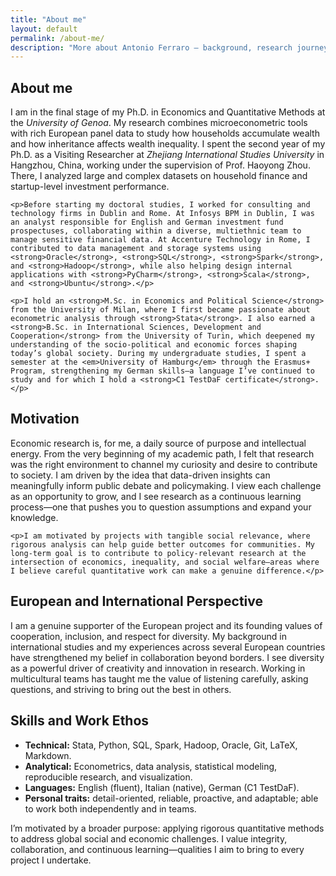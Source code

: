 ```yaml
---
title: "About me"
layout: default
permalink: /about-me/
description: "More about Antonio Ferraro — background, research journey, and motivation."
---
```


<section id="about-full">
  <h2>About me</h2>
  <div class="card">
    <p>I am in the final stage of my Ph.D. in Economics and Quantitative Methods at the <em>University of Genoa</em>. My research combines microeconometric tools with rich European panel data to study how households accumulate wealth and how inheritance affects wealth inequality. I spent the second year of my Ph.D. as a Visiting Researcher at <em>Zhejiang International Studies University</em> in Hangzhou, China, working under the supervision of Prof. Haoyong Zhou. There, I analyzed large and complex datasets on household finance and startup-level investment performance.</p>

    <p>Before starting my doctoral studies, I worked for consulting and technology firms in Dublin and Rome. At Infosys BPM in Dublin, I was an analyst responsible for English and German investment fund prospectuses, collaborating within a diverse, multiethnic team to manage sensitive financial data. At Accenture Technology in Rome, I contributed to data management and storage systems using <strong>Oracle</strong>, <strong>SQL</strong>, <strong>Spark</strong>, and <strong>Hadoop</strong>, while also helping design internal applications with <strong>PyCharm</strong>, <strong>Scala</strong>, and <strong>Ubuntu</strong>.</p>

    <p>I hold an <strong>M.Sc. in Economics and Political Science</strong> from the University of Milan, where I first became passionate about econometric analysis through <strong>Stata</strong>. I also earned a <strong>B.Sc. in International Sciences, Development and Cooperation</strong> from the University of Turin, which deepened my understanding of the socio-political and economic forces shaping today’s global society. During my undergraduate studies, I spent a semester at the <em>University of Hamburg</em> through the Erasmus+ Program, strengthening my German skills—a language I’ve continued to study and for which I hold a <strong>C1 TestDaF certificate</strong>.</p>
  </div>
</section>

<section id="motivation" style="margin-top:22px;">
  <h2>Motivation</h2>
  <div class="card">
    <p>Economic research is, for me, a daily source of purpose and intellectual energy. From the very beginning of my academic path, I felt that research was the right environment to channel my curiosity and desire to contribute to society. I am driven by the idea that data-driven insights can meaningfully inform public debate and policymaking. I view each challenge as an opportunity to grow, and I see research as a continuous learning process—one that pushes you to question assumptions and expand your knowledge.</p>

    <p>I am motivated by projects with tangible social relevance, where rigorous analysis can help guide better outcomes for communities. My long-term goal is to contribute to policy-relevant research at the intersection of economics, inequality, and social welfare—areas where I believe careful quantitative work can make a genuine difference.</p>
  </div>
</section>

<section id="values" style="margin-top:22px;">
  <h2>European and International Perspective</h2>
  <div class="card">
    <p>I am a genuine supporter of the European project and its founding values of cooperation, inclusion, and respect for diversity. My background in international studies and my experiences across several European countries have strengthened my belief in collaboration beyond borders. I see diversity as a powerful driver of creativity and innovation in research. Working in multicultural teams has taught me the value of listening carefully, asking questions, and striving to bring out the best in others.</p>
  </div>
</section>

<section id="skills" style="margin-top:22px;">
  <h2>Skills and Work Ethos</h2>
  <div class="card">
    <ul class="plain">
      <li class="item"><strong>Technical:</strong> Stata, Python, SQL, Spark, Hadoop, Oracle, Git, LaTeX, Markdown.</li>
      <li class="item"><strong>Analytical:</strong> Econometrics, data analysis, statistical modeling, reproducible research, and visualization.</li>
      <li class="item"><strong>Languages:</strong> English (fluent), Italian (native), German (C1 TestDaF).</li>
      <li class="item"><strong>Personal traits:</strong> detail-oriented, reliable, proactive, and adaptable; able to work both independently and in teams.</li>
    </ul>
    <p style="margin-top:14px;">I’m motivated by a broader purpose: applying rigorous quantitative methods to address global social and economic challenges. I value integrity, collaboration, and continuous learning—qualities I aim to bring to every project I undertake.</p>
  </div>
</section>
